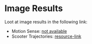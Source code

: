 # Image Results

Loot at image results in the following link:

- Motion Sense: [not available]()
- Scooter Trajectories: [resource-link](https://univr-my.sharepoint.com/:f:/g/personal/mirco_demarchi_studenti_univr_it/EuwrApnPRc5HpCti23UN2ZoB4Zhd169AILLjX0sLrIF2og)
